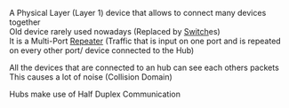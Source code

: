 A Physical Layer (Layer 1) device that allows to connect many devices together  
Old device rarely used nowadays (Replaced by [Switch](Switch.md)es)  
It is a Multi-Port [Repeater](Repeater.md) (Traffic that is input on one port and is repeated on every other port/ device connected to the Hub)

All the devices that are connected to an hub can see each others packets  
This causes a lot of noise (Collision Domain)

Hubs make use of Half Duplex Communication
